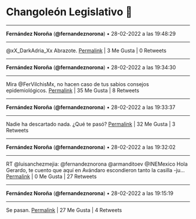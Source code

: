 # Changoleón Legislativo 🙈
*****
**Fernández Noroña** (**@fernandeznorona**) • 28-02-2022 a las 19:48:29
*****
@xX_DarkAdria_Xx Abrazote.
[Permalink](https://twitter.com/fernandeznorona/status/1498505428627460096) | 3 Me Gusta | 0 Retweets
*****
**Fernández Noroña** (**@fernandeznorona**) • 28-02-2022 a las 19:34:30
*****
Mira @FerVilchisMx, no hacen caso de tus sabios consejos epidemiológicos.
[Permalink](https://twitter.com/fernandeznorona/status/1498501910344523782) | 35 Me Gusta | 8 Retweets
*****
**Fernández Noroña** (**@fernandeznorona**) • 28-02-2022 a las 19:33:37
*****
Nadie ha descartado nada. ¿Qué te pasó?
[Permalink](https://twitter.com/fernandeznorona/status/1498501685433356295) | 32 Me Gusta | 3 Retweets
*****
**Fernández Noroña** (**@fernandeznorona**) • 28-02-2022 a las 19:32:02
*****
RT @luisanchezmejia: @fernandeznorona @armanditoev @INEMexico Hola Gerardo, te cuento que aquí en Avándaro escondieron tanto la casilla -ju…
[Permalink](https://twitter.com/fernandeznorona/status/1498501286479613960) | 0 Me Gusta | 27 Retweets
*****
**Fernández Noroña** (**@fernandeznorona**) • 28-02-2022 a las 19:15:19
*****
Se pasan.
[Permalink](https://twitter.com/fernandeznorona/status/1498497082440630277) | 27 Me Gusta | 4 Retweets